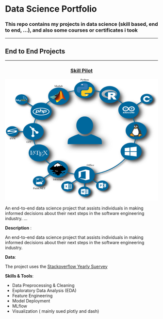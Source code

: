 # Data Science Portfolio
### This repo contains my projects in data science (skill based, end to end, ...), and also some courses or certificates i took

-------

## End to End Projects
---------
<div align="center">
  <h3><a href="https://github.com/MuhamedGad/SkillPilot--End2End-Project">Skill Pilot</a></h3>

  <img src="imgs/R.png" alt="Skill Pilot" width="600" height="400">
</div>


An end-to-end data science project that assists individuals in making informed decisions about their next steps in the software engineering industry.
...


**Description** : 

An end-to-end data science project that assists individuals in making informed decisions about their next steps in the software engineering industry.

**Data**: 

The project uses the [Stackoverflow Yearly Suervey](https://survey.stackoverflow.co/)

**Skills & Tools**:

* Data Preprocessing & Cleaning
* Exploratory Data Analysis (EDA)
* Feature Engineering
* Model Deployment
* MLflow
* Visualization ( mainly sued plotly and dash)
  

